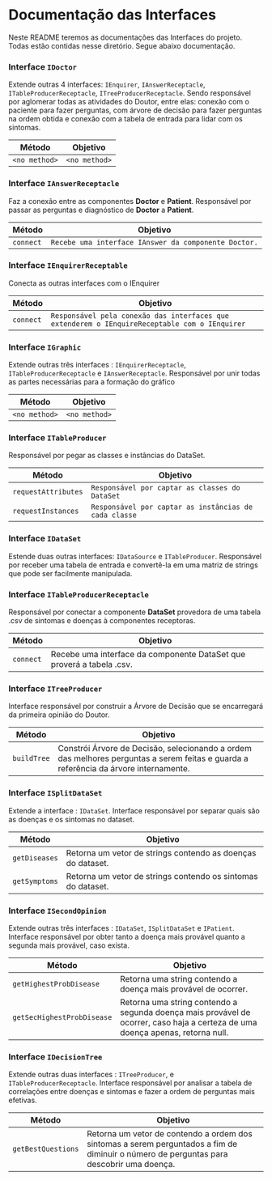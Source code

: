 # Documentação das Interfaces
Neste README teremos as documentações das Interfaces do projeto. Todas estão contidas nesse diretório. Segue abaixo documentação.

### Interface `IDoctor`
Extende outras 4 interfaces: `IEnquirer`, `IAnswerReceptacle`, `ITableProducerReceptacle`, `ITreeProducerReceptacle`. Sendo responsável por aglomerar todas as atividades do Doutor, entre elas: conexão com o paciente para fazer perguntas, com árvore de decisão para fazer perguntas na ordem obtida e conexão com a tabela de entrada para lidar com os sintomas.

Método | Objetivo
------ | --------
`<no method>` | `<no method>`

### Interface `IAnswerReceptacle`
Faz a conexão entre as componentes **Doctor** e **Patient**. Responsável por passar as perguntas e diagnóstico de **Doctor** a **Patient**.

Método | Objetivo
------ | --------
`connect` | `Recebe uma interface IAnswer da componente Doctor.`

### Interface `IEnquirerReceptable`
Conecta as outras interfaces com o IEnquirer 

Método | Objetivo
------ | --------
`connect` | `Responsável pela conexão das interfaces que extenderem o IEnquireReceptable com o IEnquirer`

### Interface `IGraphic`
Extende outras três interfaces : `IEnquirerReceptacle`, `ITableProducerReceptacle` e `IAnswerReceptacle`. Responsável por unir todas as partes necessárias para a formação do gráfico 

Método | Objetivo
------ | --------
`<no method>` | `<no method>`


### Interface `ITableProducer`
Responsável por pegar as classes e instâncias do DataSet.

Método | Objetivo
------ | --------
`requestAttributes` | `Responsável por captar as classes do DataSet`
`requestInstances` | `Responsável por captar as instâncias de cada classe`

### Interface `IDataSet`
Estende duas outras interfaces: `IDataSource` e `ITableProducer`. Responsável por receber uma tabela de entrada e convertê-la em uma matriz de strings que pode ser facilmente manipulada.

### Interface `ITableProducerReceptacle`
Responsável por conectar a componente **DataSet** provedora de uma tabela .csv de sintomas e doenças à componentes receptoras.

Método | Objetivo
------ | --------
`connect` | Recebe uma interface da componente DataSet que proverá a tabela .csv.

### Interface `ITreeProducer`
Interface responsável por construir a Árvore de Decisão que se encarregará da primeira opinião do Doutor.

Método | Objetivo
------ | --------
`buildTree` | Constrói Árvore de Decisão, selecionando a ordem das melhores perguntas a serem feitas e guarda a referência da árvore internamente.

### Interface `ISplitDataSet`
Extende a interface : `IDataSet`. Interface responsável por separar quais são as doenças e os sintomas no dataset.

Método | Objetivo
------ | --------
`getDiseases` | Retorna um vetor de strings contendo as doenças do dataset.
`getSymptoms` | Retorna um vetor de strings contendo os sintomas do dataset.

### Interface `ISecondOpinion`
Extende outras três interfaces : `IDataSet`, `ISplitDataSet` e `IPatient`. Interface responsável por obter tanto a doença mais provável quanto a segunda mais provável, caso exista.

Método | Objetivo
------ | --------
`getHighestProbDisease` | Retorna uma string contendo a doença mais provável de ocorrer.
`getSecHighestProbDisease` | Retorna uma string contendo a segunda doença mais provável de ocorrer, caso haja a certeza de uma doença apenas, retorna null.

### Interface `IDecisionTree`
Extende outras duas interfaces : `ITreeProducer`, e `ITableProducerReceptacle`. Interface responsável por analisar a tabela de correlações entre doenças e sintomas e fazer a ordem de perguntas mais efetivas.

Método | Objetivo
------ | --------
`getBestQuestions` | Retorna um vetor de contendo a ordem dos sintomas a serem perguntados a fim de diminuir o número de perguntas para descobrir uma doença.
